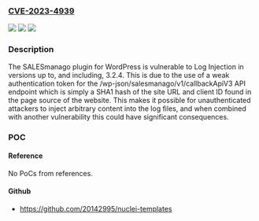 ### [CVE-2023-4939](https://cve.mitre.org/cgi-bin/cvename.cgi?name=CVE-2023-4939)
![](https://img.shields.io/static/v1?label=Product&message=SALESmanago&color=blue)
![](https://img.shields.io/static/v1?label=Version&message=*%3C%3D%203.2.4%20&color=brighgreen)
![](https://img.shields.io/static/v1?label=Vulnerability&message=CWE-305%20Authentication%20Bypass%20by%20Primary%20Weakness&color=brighgreen)

### Description

The SALESmanago plugin for WordPress is vulnerable to Log Injection in versions up to, and including, 3.2.4. This is due to the use of a weak authentication token for the /wp-json/salesmanago/v1/callbackApiV3 API endpoint which is simply a SHA1 hash of the site URL and client ID found in the page source of the website. This makes it possible for unauthenticated attackers to inject arbitrary content into the log files, and when combined with another vulnerability this could have significant consequences.

### POC

#### Reference
No PoCs from references.

#### Github
- https://github.com/20142995/nuclei-templates

